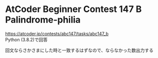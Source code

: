 # AtCoder Beginner Contest 147 B Palindrome-philia  
https://atcoder.jp/contests/abc147/tasks/abc147_b  
Python (3.8.2)で回答  

回文ならさかさまにした時と一致するはずなので、ならなかった数出力する
